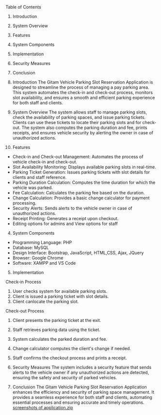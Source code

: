 
 Table of Contents
1. Introduction
2. System Overview
3. Features
4. System Components
5. Implementation
6. Security Measures
7. Conclusion

1. Introduction
The Gitam Vehicle Parking Slot Reservation Application is designed to streamline the process of managing a pay parking area. This system automates the check-in and check-out process, monitors slot availability, and ensures a smooth and efficient parking experience for both staff and clients.

 2. System Overview
The system allows staff to manage parking slots, check the availability of parking spaces, and issue parking tickets. Clients can use these tickets to locate their parking slots and for check-out. The system also computes the parking duration and fee, prints receipts, and ensures vehicle security by alerting the owner in case of unauthorized actions.

3. Features
- Check-in and Check-out Management: Automates the process of vehicle check-in and check-out.
- Slot Availability Monitoring: Displays available parking slots in real-time.
- Parking Ticket Generation: Issues parking tickets with slot details for clients and staff reference.
- Parking Duration Calculation: Computes the time duration for which the vehicle was parked.
- Fee Calculation: Calculates the parking fee based on the duration.
- Change Calculation: Provides a basic change calculator for payment processing.
- Security Alerts: Sends alerts to the vehicle owner in case of unauthorized actions.
- Receipt Printing: Generates a receipt upon checkout.
- Editing options for admins and View options for staff


 4. System Components
- Programming Language: PHP
- Database: MySQL
- Design Interface: Bootstrap, JavaScript, HTML,CSS, Ajax, JQuery
- Browser: Google Chrome
- Software: XAMPP and VS Code

5. Implementation

Check-in Process
1. User checks system for available parking slots.
2. Client is issued a parking ticket with slot details.
3. Client canlocate the parking slot.

Check-out Process
1. Client presents the parking ticket at the exit.
2. Staff retrieves parking data using the ticket.
3. System calculates the parked duration and fee.
4. Change calculator computes the client's change if needed.
5. Staff confirms the checkout process and prints a receipt.

6. Security Measures
The system includes a security feature that sends alerts to the vehicle owner if any unauthorized actions are detected, ensuring the safety and security of parked vehicles.

 7. Conclusion
The Gitam Vehicle Parking Slot Reservation Application enhances the efficiency and security of parking space management. It provides a seamless experience for both staff and clients, automating essential processes and ensuring accurate and timely operations.
[screenshots of application.zip](https://github.com/Sampreethparsi7/Gitam-Vehicle-Parking-Slot-Reservation-Application/files/15446588/screenshots.of.application.zip)
